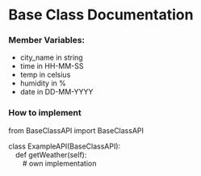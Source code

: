 # Base Class Documentation

### Member Variables:
* city_name in string
* time in HH-MM-SS
* temp in celsius
* humidity in %
* date in DD-MM-YYYY

### How to implement
from BaseClassAPI import BaseClassAPI

class ExampleAPI(BaseClassAPI): <br />
&emsp;def getWeather(self): <br />
&emsp;&emsp;# own implementation
